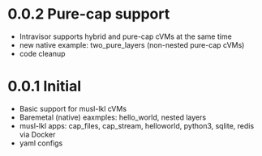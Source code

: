 # 0.0.2 Pure-cap support 

* Intravisor supports hybrid and pure-cap cVMs at the same time
* new native example: two_pure_layers (non-nested pure-cap cVMs)
* code cleanup
 
# 0.0.1 Initial 

* Basic support for musl-lkl cVMs
* Baremetal (native) eaxmples: hello_world, nested layers
* musl-lkl apps: cap_files, cap_stream, helloworld, python3, sqlite, redis via Docker
* yaml configs 
